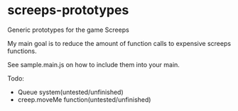 # screeps-prototypes
Generic prototypes for the game Screeps

My main goal is to reduce the amount of function calls to expensive screeps functions.

See sample.main.js on how to include them into your main.


Todo:
* Queue system(untested/unfinished)
* creep.moveMe function(untested/unfinished)
